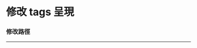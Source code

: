 # 修改 tags 呈現

<script type="text/javascript" src="../js/general.js"></script>

### 修改路徑
---

```bash

```


